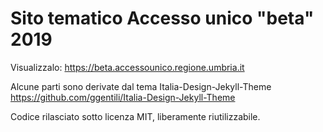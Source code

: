# Sito tematico Accesso unico "beta" 2019

Visualizzalo: https://beta.accessounico.regione.umbria.it

Alcune parti sono derivate dal tema Italia-Design-Jekyll-Theme https://github.com/ggentili/Italia-Design-Jekyll-Theme

Codice rilasciato sotto licenza MIT, liberamente riutilizzabile.
